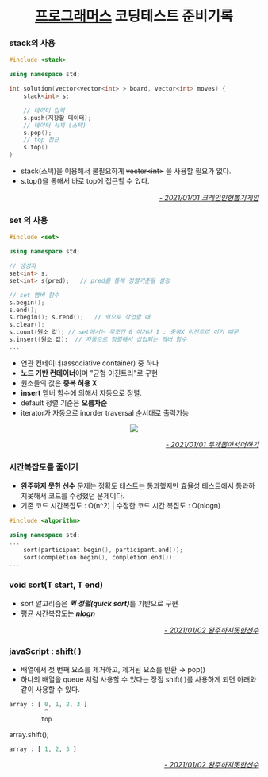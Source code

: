 <h1 align="center"> <a href="https://programmers.co.kr/learn/challenges">프로그래머스</a> 코딩테스트 준비기록 </h1>

### stack의 사용

```c++
#include <stack>

using namespace std;

int solution(vector<vector<int> > board, vector<int> moves) {
    stack<int> s;

    // 데이터 입력
    s.push(저장할 데이터);
    // 데이터 삭제 (스택)
    s.pop();
    // top 접근
    s.top()
}
```
* stack(스택)을 이용해서 불필요하게 ~~vector\<int>~~ 을 사용할 필요가 없다.
* s.top()을 통해서 바로 top에 접근할 수 있다.

<p align='end' style='color:lightgrey'><em>
<a href="https://github.com/seunghwanly/CODING-TEST/blob/main/%ED%81%AC%EB%A0%88%EC%9D%B8%EC%9D%B8%ED%98%95%EB%BD%91%EA%B8%B0%EA%B2%8C%EC%9E%84/solution.md">
- 2021/01/01 크레인인형뽑기게임</a>
</em></p>

### set 의 사용
```c++
#include <set>

using namespace std;

// 생성자
set<int> s;
set<int> s(pred);   // pred를 통해 정렬기준을 설정

// set 멤버 함수
s.begin();
s.end();
s.rbegin(); s.rend();   // 역으로 작업할 때 
s.clear();
s.count(원소 값); // set에서는 무조건 0 이거나 1 : 중복X 이진트리 이기 때문
s.insert(원소 값);  // 자동으로 정렬해서 삽입되는 멤버 함수
...
```
* 연관 컨테이너(associative container) 중 하나
* <b>노드 기반 컨테이너</b>이며 "균형 이진트리"로 구현
* 원소들의 값은 <b>중복 허용 X</b>
* <b>insert</b> 멤버 함수에 의해서 자동으로 정렬.
* default 정렬 기준은 <b>오름차순</b>
* iterator가 자동으로 inorder traversal 순서대로 출력가능
<p align='center'>
<img src='https://user-images.githubusercontent.com/22142225/103436483-0be39380-4c5f-11eb-90b1-a315ad05c8bc.png
'/>
</p>
<p align='end' style='color:#eee'><em>
<a href="https://github.com/seunghwanly/CODING-TEST/blob/main/%EB%91%90%EA%B0%9C%EB%BD%91%EC%95%84%EC%84%9C%EB%8D%94%ED%95%98%EA%B8%B0/solution.md">
- 2021/01/01 두개뽑아서더하기</a></em></p>

### 시간복잡도를 줄이기
* <b>완주하지 못한 선수</b> 문제는 정확도 테스트는 통과했지만 효율성 테스트에서 통과하지못해서 코드를 수정했던 문제이다. 
* 기존 코드 시간복잡도 : O(n^2) | 수정한 코드 시간 복잡도 : O(nlogn)

```c++
#include <algorithm>

using namespace std;
...
    sort(participant.begin(), participant.end());
    sort(completion.begin(), completion.end());
...
```
### void sort(T start, T end)
- sort 알고리즘은 <em><b>퀵 정렬(quick sort)</b></em>를 기반으로 구현 
- 평균 시간복잡도는 <em><b>nlogn</b></em>

<p align='end' style='color:#eee'><em>
<a href="https://github.com/seunghwanly/CODING-TEST/blob/main/LEVEL1/%EC%99%84%EC%A3%BC%ED%95%98%EC%A7%80%EB%AA%BB%ED%95%9C%EC%84%A0%EC%88%98/solution.md">
- 2021/01/02 완주하지못한선수</a></em></p>

### javaScript : shift( )
* 배열에서 첫 번째 요소를 제거하고, 제거된 요소를 반환 → pop()
* 하나의 배열을 queue 처럼 사용할 수 있다는 장점
shift( )를 사용하게 되면 아래와 같이 사용할 수 있다. 
```js
array : [ 0, 1, 2, 3 ]
          ^
         top
```
array.shift();
```js
array : [ 1, 2, 3 ]
```
<p align='end' style='color:#eee'><em>
<a href="https://github.com/seunghwanly/CODING-TEST/blob/main/LEVEL2/%EB%8B%A4%EB%A6%AC%EB%A5%BC%EC%A7%80%EB%82%98%EB%8A%94%ED%8A%B8%EB%9F%AD/index.js">
- 2021/01/02 완주하지못한선수</a></em></p>